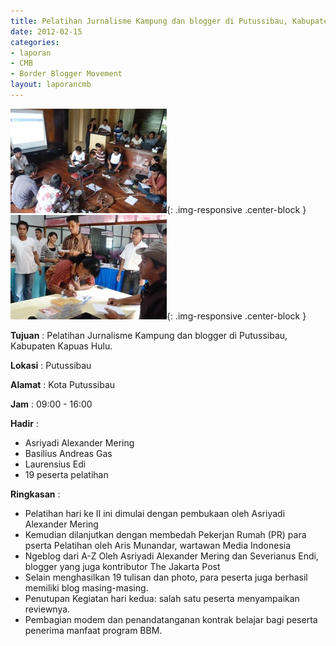 ```yaml
---
title: Pelatihan Jurnalisme Kampung dan blogger di Putussibau, Kabupaten Kapuas Hulu.
date: 2012-02-15
categories:
- laporan
- CMB
- Border Blogger Movement
layout: laporancmb
---
```


![250px-Februari_15_2012_BBM_Training_BBM_di_Putussibau.jpg](/_uploads/250px-Februari_15_2012_BBM_Training_BBM_di_Putussibau.jpg){: .img-responsive .center-block }
![250px-FEBRUARI_15_2012_MODEM__KONTRAK_BELAJAR_DI_KAPUAS_HULU.jpg](/_uploads/250px-FEBRUARI_15_2012_MODEM__KONTRAK_BELAJAR_DI_KAPUAS_HULU.jpg){: .img-responsive .center-block }

**Tujuan** :  Pelatihan Jurnalisme Kampung dan blogger di Putussibau, Kabupaten Kapuas Hulu. 

**Lokasi** :  Putussibau 

**Alamat** :  Kota Putussibau 

**Jam** :  09:00 - 16:00 

**Hadir** :
* Asriyadi Alexander Mering
* Basilius Andreas Gas
* Laurensius Edi
* 19 peserta pelatihan

**Ringkasan** :
* Pelatihan hari ke II ini dimulai dengan pembukaan oleh Asriyadi Alexander Mering
* Kemudian dilanjutkan dengan membedah Pekerjan Rumah (PR) para pserta Pelatihan oleh Aris Munandar, wartawan Media Indonesia
* Ngeblog dari A-Z  Oleh Asriyadi Alexander Mering dan Severianus Endi, blogger yang juga kontributor The Jakarta Post
* Selain menghasilkan 19 tulisan dan photo, para peserta juga berhasil memiliki blog masing-masing.
* Penutupan Kegiatan hari kedua: salah satu peserta menyampaikan reviewnya. 
* Pembagian modem dan penandatanganan kontrak belajar bagi peserta penerima manfaat program BBM.
